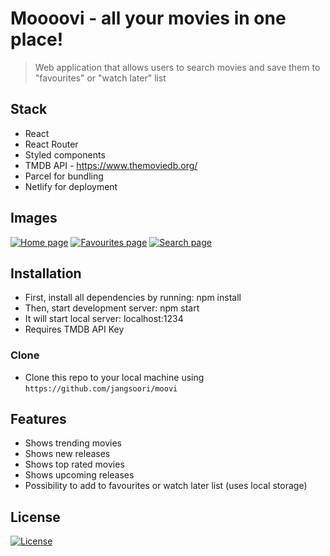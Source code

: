 # Moooovi - all your movies in one place!

> Web application that allows users to search movies and save them to "favourites" or "watch later" list

## Stack

- React
- React Router
- Styled components
- TMDB API - https://www.themoviedb.org/
- Parcel for bundling
- Netlify for deployment

## Images

[![Home page](https://i.imgur.com/xGjfX4H.png)]()
[![Favourites page](https://i.imgur.com/kbxMWQx.png)]()
[![Search page](https://i.imgur.com/JjAZdwx.png)]()

## Installation

- First, install all dependencies by running: npm install
- Then, start development server: npm start
- It will start local server: localhost:1234
- Requires TMDB API Key

### Clone

- Clone this repo to your local machine using `https://github.com/jangsoori/moovi`

## Features

- Shows trending movies
- Shows new releases
- Shows top rated movies
- Shows upcoming releases
- Possibility to add to favourites or watch later list (uses local storage)

## License

[![License](http://img.shields.io/:license-mit-blue.svg?style=flat-square)](http://badges.mit-license.org)
